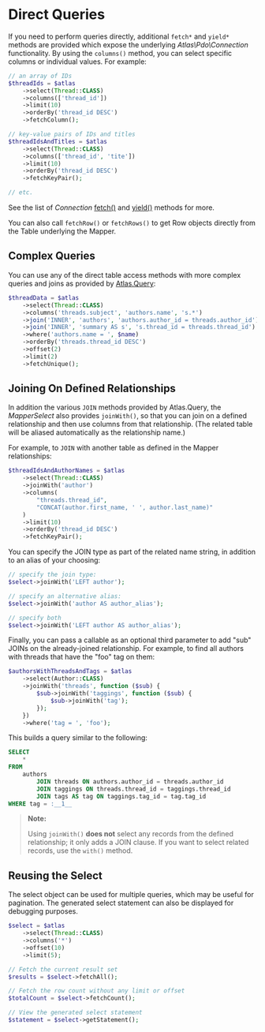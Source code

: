 # Direct Queries

If you need to perform queries directly, additional `fetch*` and `yield*`
methods are provided which expose the underlying _Atlas\Pdo\Connection_
functionality. By using the `columns()` method, you can select specific columns
or individual values. For example:

```php
// an array of IDs
$threadIds = $atlas
    ->select(Thread::CLASS)
    ->columns(['thread_id'])
    ->limit(10)
    ->orderBy('thread_id DESC')
    ->fetchColumn();

// key-value pairs of IDs and titles
$threadIdsAndTitles = $atlas
    ->select(Thread::CLASS)
    ->columns(['thread_id', 'tite'])
    ->limit(10)
    ->orderBy('thread_id DESC')
    ->fetchKeyPair();

// etc.
```

See the list of _Connection_ [fetch()][fetch] and [yield()][yield]
methods for more.

[fetch]: https://github.com/atlasphp/Atlas.Pdo/blob/1.x/docs/connection.md#fetching-results
[yield]: https://github.com/atlasphp/Atlas.Pdo/blob/1.x/docs/connection.md#yielding-results

You can also call `fetchRow()` or `fetchRows()` to get Row objects directly
from the Table underlying the Mapper.


## Complex Queries

You can use any of the direct table access methods with more complex queries and
joins as provided by [Atlas.Query][]:

```php
$threadData = $atlas
    ->select(Thread::CLASS)
    ->columns('threads.subject', 'authors.name', 's.*')
    ->join('INNER', 'authors', 'authors.author_id = threads.author_id')
    ->join('INNER', 'summary AS s', 's.thread_id = threads.thread_id')
    ->where('authors.name = ', $name)
    ->orderBy('threads.thread_id DESC')
    ->offset(2)
    ->limit(2)
    ->fetchUnique();
```

[Atlas.Query]: https://github.com/atlasphp/Atlas.Query/blob/1.x/docs/select.md

## Joining On Defined Relationships

In addition the various `JOIN` methods provided by Atlas.Query, the
_MapperSelect_ also provides `joinWith()`, so that you can join on a defined
relationship and then use columns from that relationship. (The related table
will be aliased automatically as the relationship name.)

For example, to `JOIN` with another table as defined in the Mapper
relationships:

```php
$threadIdsAndAuthorNames = $atlas
    ->select(Thread::CLASS)
    ->joinWith('author')
    ->columns(
        "threads.thread_id",
        "CONCAT(author.first_name, ' ', author.last_name)"
    )
    ->limit(10)
    ->orderBy('thread_id DESC')
    ->fetchKeyPair();
```

You can specify the JOIN type as part of the related name string, in addition
to an alias of your choosing:

```php
// specify the join type:
$select->joinWith('LEFT author');

// specify an alternative alias:
$select->joinWith('author AS author_alias');

// specify both
$select->joinWith('LEFT author AS author_alias');
```

Finally, you can pass a callable as an optional third parameter to add "sub"
JOINs on the already-joined relationship. For example, to find all authors
with threads that have the "foo" tag on them:

```php
$authorsWithThreadsAndTags = $atlas
    ->select(Author::CLASS)
    ->joinWith('threads', function ($sub) {
        $sub->joinWith('taggings', function ($sub) {
            $sub->joinWith('tag');
        });
    })
    ->where('tag = ', 'foo');
```

This builds a query similar to the following:

```sql
SELECT
    *
FROM
    authors
        JOIN threads ON authors.author_id = threads.author_id
        JOIN taggings ON threads.thread_id = taggings.thread_id
        JOIN tags AS tag ON taggings.tag_id = tag.tag_id
WHERE tag = :__1__
```

> **Note:**
>
> Using `joinWith()` **does not** select any records from the defined
> relationship; it only adds a JOIN clause. If you want to select related
> records, use the `with()` method.


## Reusing the Select

The select object can be used for multiple queries, which may be useful for
pagination.  The generated select statement can also be displayed for debugging
purposes.

```php
$select = $atlas
    ->select(Thread::CLASS)
    ->columns('*')
    ->offset(10)
    ->limit(5);

// Fetch the current result set
$results = $select->fetchAll();

// Fetch the row count without any limit or offset
$totalCount = $select->fetchCount();

// View the generated select statement
$statement = $select->getStatement();
```

